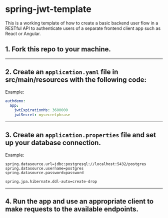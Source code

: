 # spring-jwt-template

This is a working template of how to create a basic backend user flow in a RESTful API to authenticate users of a separate frontend client app such as React or Angular.

## 1. Fork this repo to your machine.
  <hr/>

## 2. Create an ```application.yaml``` file in src/main/resources with the following code:
Example:
  ```yaml
  authdemo:
    app:
      jwtExpirationMs: 3600000
      jwtSecret: mysecretphrase
  ```
  <hr/>

## 3. Create an ```application.properties``` file and set up your database connection.
Example:
  ```properties
  spring.datasource.url=jdbc:postgresql://localhost:5432/postgres
  spring.datasource.username=postgres
  spring.datasource.password=password

  spring.jpa.hibernate.ddl-auto=create-drop
  ```
  <hr/>

## 4. Run the app and use an appropriate client to make requests to the available endpoints.
